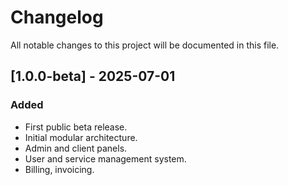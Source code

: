 # Changelog

All notable changes to this project will be documented in this file.

## [1.0.0-beta] - 2025-07-01
### Added
- First public beta release.
- Initial modular architecture.
- Admin and client panels.
- User and service management system.
- Billing, invoicing.
